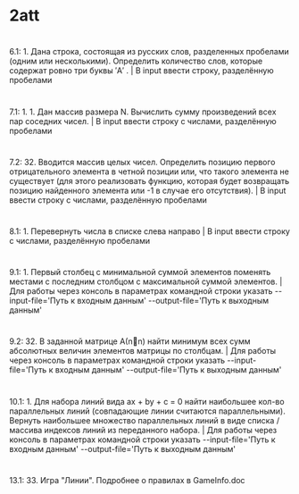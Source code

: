 ﻿# 2att
#
6.1: 1.	Дана строка, состоящая из русских слов, разделенных пробелами (одним или несколькими). Определить количество слов, которые содержат ровно три буквы ′А′ . | В input ввести строку, разделённую пробелами
#
7.1: 1. 1.	Дан массив размера N. Вычислить сумму произведений всех пар соседних чисел. | В input ввести строку с числами, разделённую пробелами
#
7.2: 32.	Вводится массив целых чисел. Определить позицию первого отрицательного элемента в четной позиции или, что такого элемента не существует (для этого реализовать функцию, которая будет возвращать позицию найденного элемента или -1 в случае его отсутствия). | В input ввести строку с числами, разделённую пробелами
#
8.1: 1.	Перевернуть числа в списке слева направо | В input ввести строку с числами, разделённую пробелами
#
9.1: 1.	Первый столбец с минимальной суммой элементов поменять местами с последним столбцом с максимальной суммой элементов. | Для работы через консоль в параметрах командной строки указать --input-file='Путь к входным данным' --output-file='Путь к выходным данным' 
#
9.2: 32.	В заданной матрице А(nn) найти минимум всех сумм абсолютных величин элементов матрицы по столбцам. | Для работы через консоль в параметрах командной строки указать --input-file='Путь к входным данным' --output-file='Путь к выходным данным'
#
10.1: 1.	Для набора линий вида ax + by + c = 0 найти наибольшее кол-во параллельных линий (совпадающие линии считаются параллельными). Вернуть наибольшее множество параллельных линий в виде списка / массива индексов линий из переданного набора. | Для работы через консоль в параметрах командной строки указать --input-file='Путь к входным данным' --output-file='Путь к выходным данным' 
#
13.1: 33.	Игра "Линии". Подробнее о правилах в GameInfo.doc
